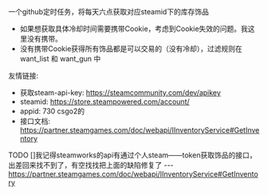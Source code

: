 一个github定时任务，将每天六点获取对应steamid下的库存饰品
- 如果想获取具体冷却时间需要携带Cookie，考虑到Cookie失效的问题。我这里没有携带。
- 没有携带Cookie获得所有饰品都是可以交易的（没有冷却），过滤规则在 want_list 和 want_gun 中


友情链接: 
- 获取steam-api-key:  https://steamcommunity.com/dev/apikey
- steamid: https://store.steampowered.com/account/
- appid: 730 csgo2的
- 接口文档: https://partner.steamgames.com/doc/webapi/IInventoryService#GetInventory

 TODO
[]我记得steamworks的api有通过个人steam——token获取饰品的接口，出差回来找不到了，有空找找把上面的缺陷修复了   --- https://partner.steamgames.com/doc/webapi/IInventoryService#GetInventory
